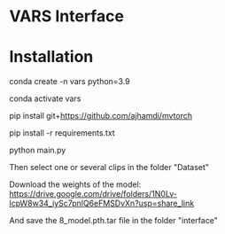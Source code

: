 # VARS Interface

# Installation

conda create -n vars python=3.9

conda activate vars

pip install git+https://github.com/ajhamdi/mvtorch

pip install -r requirements.txt

python main.py

Then select one or several clips in the folder "Dataset"

Download the weights of the model: https://drive.google.com/drive/folders/1N0Lv-lcpW8w34_iySc7pnlQ6eFMSDvXn?usp=share_link

And save the 8_model.pth.tar file in the folder "interface"
